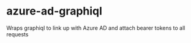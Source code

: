 # azure-ad-graphiql
Wraps graphiql to link up with Azure AD and attach bearer tokens to all requests
